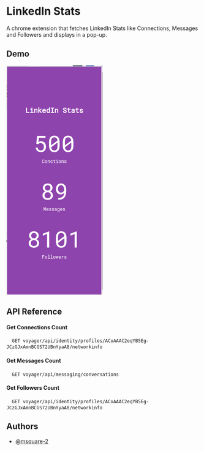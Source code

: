 # LinkedIn Stats

A chrome extension that fetches LinkedIn Stats like Connections, Messages and Followers and displays in a pop-up.

## Demo

![App Screenshot](./ext.png)

## API Reference

#### Get Connections Count

```http
  GET voyager/api/identity/profiles/ACoAAAC2eqYB5Eg-JCzGJxAmnBCGS72UBnYyaA8/networkinfo
```

#### Get Messages Count

```http
  GET voyager/api/messaging/conversations
```

#### Get Followers Count

```http
  GET voyager/api/identity/profiles/ACoAAAC2eqYB5Eg-JCzGJxAmnBCGS72UBnYyaA8/networkinfo
```

## Authors

- [@msquare-2](https://github.com/msquare-2)
